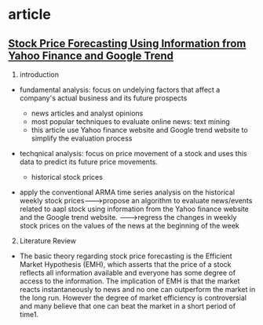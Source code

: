 # article
## [Stock Price Forecasting Using Information from Yahoo Finance and Google Trend](https://www.econ.berkeley.edu/sites/default/files/Selene%20Yue%20Xu.pdf)
1. introduction
- fundamental analysis: focus on undelying factors that affect a company's actual business and its future prospects
	- news articles and analyst opinions
	- most popular techniques to evaluate online news: text mining
	- this article use Yahoo finance website and Google trend website to simplify the evaluation process

- techqnical analysis: focus on price movement of a stock and uses this data to predict its future price movements.
	- historical stock prices

- apply the conventional ARMA time series analysis on the historical weekly stock prices--->propose an algorithm to evaluate news/events related to aapl stock using information from the Yahoo finance website and the Google trend website. --->regress the changes in weekly stock prices on the values of the news at the beginning of the week
2. Literature Review

- The basic theory regarding stock price forecasting is the Efficient Market Hypothesis (EMH), which asserts that the price of a stock reflects all information available and everyone has some degree of access to the information. The implication of EMH is that the market reacts instantaneously to news and no one can outperform the market in the long run. However the degree of market efficiency is controversial and many believe that one can beat the market in a short period of time1.
